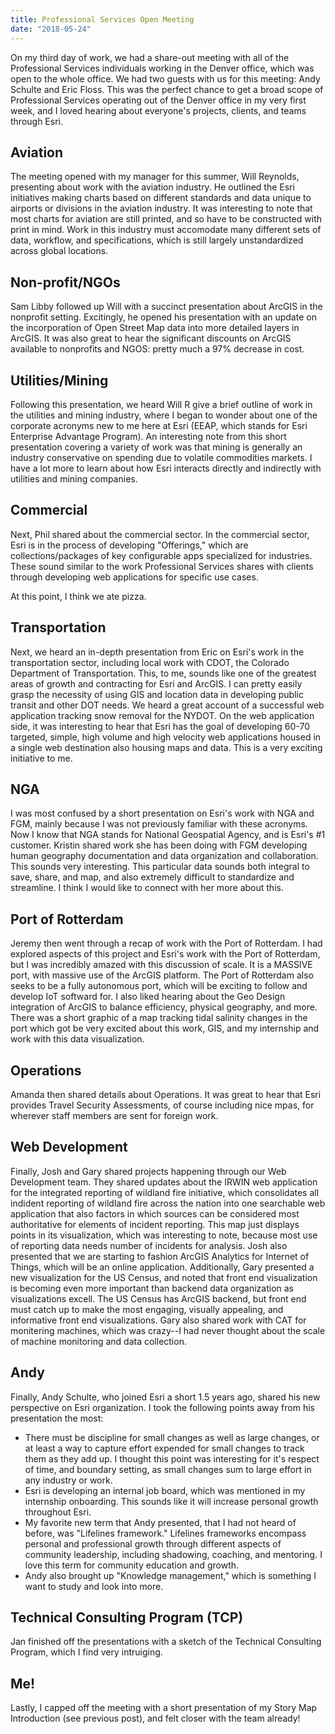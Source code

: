 ```yaml
---
title: Professional Services Open Meeting
date: "2018-05-24"
---
```

On my third day of work, we had a share-out meeting with all of the Professional Services individuals working in the Denver office, which was open to the whole office. We had two guests with us for this meeting: Andy Schulte and Eric Floss. This was the perfect chance to get a broad scope of Professional Services operating out of the Denver office in my very first week, and I loved hearing about everyone's projects, clients, and teams through Esri.

## Aviation
The meeting opened with my manager for this summer, Will Reynolds, presenting about work with the aviation industry. He outlined the Esri initiatives making charts based on different standards and data unique to airports or divisions in the aviation industry. It was interesting to note that most charts for aviation are still printed, and so have to be constructed with print in mind. Work in this industry must accomodate many different sets of data, workflow, and specifications, which is still largely unstandardized across global locations.

## Non-profit/NGOs
Sam Libby followed up Will with a succinct presentation about ArcGIS in the nonprofit setting. Excitingly, he opened his presentation with an update on the incorporation of Open Street Map data into more detailed layers in ArcGIS. It was also great to hear the significant discounts on ArcGIS available to nonprofits and NGOS: pretty much a 97% decrease in cost.

## Utilities/Mining
Following this presentation, we heard Will R give a brief outline of work in the utilities and mining industry, where I began to wonder about one of the corporate acronyms new to me here at Esri (EEAP, which stands for Esri Enterprise Advantage Program). An interesting note from this short presentation covering a variety of work was that mining is generally an industry conservative on spending due to volatile commodities markets. I have a lot more to learn about how Esri interacts directly and indirectly with utilities and mining companies.

## Commercial
Next, Phil shared about the commercial sector. In the commercial sector, Esri is in the process of developing "Offerings," which are collections/packages of key configurable apps specialized for industries. These sound similar to the work Professional Services shares with clients through developing web applications for specific use cases.

At this point, I think we ate pizza.

## Transportation
Next, we heard an in-depth presentation from Eric on Esri's work in the transportation sector, including local work with CDOT, the Colorado Department of Transportation. This, to me, sounds like one of the greatest areas of growth and contracting for Esri and ArcGIS. I can pretty easily grasp the necessity of using GIS and location data in developing public transit and other DOT needs. We heard a great account of a successful web application tracking snow removal for the NYDOT. On the web application side, it was interesting to hear that Esri has the goal of developing 60-70 targeted, simple, high volume and high velocity web applications housed in a single web destination also housing maps and data. This is a very exciting initiative to me.

## NGA
I was most confused by a short presentation on Esri's work with NGA and FGM, mainly because I was not previously familiar with these acronyms. Now I know that NGA stands for National Geospatial Agency, and is Esri's #1 customer. Kristin shared work she has been doing with FGM developing human geography documentation and data organization and collaboration. This sounds very interesting. This particular data sounds both integral to save, share, and map, and also extremely difficult to standardize and streamline. I think I would like to connect with her more about this.

## Port of Rotterdam
Jeremy then went through a recap of work with the Port of Rotterdam. I had explored aspects of this project and Esri's work with the Port of Rotterdam, but I was incredibly amazed with this discussion of scale. It is a MASSIVE port, with massive use of the ArcGIS platform. The Port of Rotterdam also seeks to be a fully autonomous port, which will be exciting to follow and develop IoT softward for. I also liked hearing about the Geo Design integration of ArcGIS to balance efficiency, physical geography, and more. There was a short graphic of a map tracking tidal salinity changes in the port which got be very excited about this work, GIS, and my internship and work with this data visualization.

## Operations
Amanda then shared details about Operations. It was great to hear that Esri provides Travel Security Assessments, of course including nice mpas, for wherever staff members are sent for foreign work.

## Web Development
Finally, Josh and Gary shared projects happening through our Web Development team. They shared updates about the IRWIN web application for the integrated reporting of wildland fire initiative, which consolidates all indident reporting of wildland fire across the nation into one searchable web application that also factors in which sources can be considered most authoritative for elements of incident reporting. This map just displays points in its visualization, which was interesting to note, because most use of reporting data needs number of incidents for analysis. Josh also presented that we are starting to fashion ArcGIS Analytics for Internet of Things, which will be an online application. Additionally, Gary presented a new visualization for the US Census, and noted that front end visualization is becoming even more important than backend data organization as visualizations excell. The US Census has ArcGIS backend, but front end must catch up to make the most engaging, visually appealing, and informative front end visualizations. Gary also shared work with CAT for monitering machines, which was crazy--I had never thought about the scale of machine monitoring and data collection.

## Andy
Finally, Andy Schulte, who joined Esri a short 1.5 years ago, shared his new perspective on Esri organization. I took the following points away from his presentation the most:
- There must be discipline for small changes as well as large changes, or at least a way to capture effort expended for small changes to track them as they add up. I thought this point was interesting for it's respect of time, and boundary setting, as small changes sum to large effort in any industry or work.
- Esri is developing an internal job board, which was mentioned in my internship onboarding. This sounds like it will increase personal growth throughout Esri.
- My favorite new term that Andy presented, that I had not heard of before, was "Lifelines framework." Lifelines frameworks encompass personal and professional growth through different aspects of community leadership, including shadowing, coaching, and mentoring. I love this term for community education and growth.
- Andy also brought up "Knowledge management," which is something I want to study and look into more.

## Technical Consulting Program (TCP)
Jan finished off the presentations with a sketch of the Technical Consulting Program, which I find very intruiging.

## Me!
Lastly, I capped off the meeting with a short presentation of my Story Map Introduction (see previous post), and felt closer with the team already!
